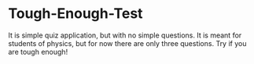 # Tough-Enough-Test

It is simple quiz application, but with no simple questions. It is meant for students of physics, but for now there are only three questions. Try if you are tough enough!
